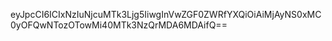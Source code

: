 eyJpcCI6ICIxNzIuNjcuMTk3Ljg5IiwgInVwZGF0ZWRfYXQiOiAiMjAyNS0xMC0yOFQwNTozOTowMi40MTk3NzQrMDA6MDAifQ==